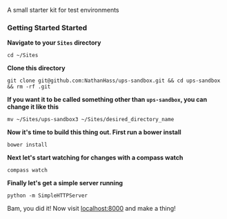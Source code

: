 A small starter kit for test environments

### Getting Started Started


**Navigate to your `Sites` directory**

```
cd ~/Sites
```

**Clone this directory**
```
git clone git@github.com:NathanHass/ups-sandbox.git && cd ups-sandbox && rm -rf .git
```

**If you want it to be called something other than `ups-sandbox`, you can change it like this**
```
mv ~/Sites/ups-sandbox3 ~/Sites/desired_directory_name
```


**Now it's time to build this thing out. First run a bower install**
```
bower install
```

**Next let's start watching for changes with a compass watch**
```
compass watch
```

**Finally let's get a simple server running**
```
python -m SimpleHTTPServer
```

Bam, you did it! Now visit [localhost:8000](http://localhost:8000/) and make a thing!
